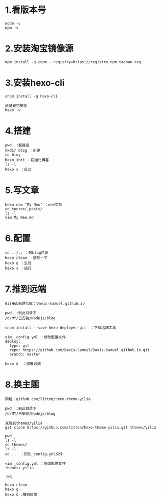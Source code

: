 # 1.看版本号

```
node -v
npm -v
```

# 2.安装淘宝镜像源

```
npm install -g cnpm --registry=https://registry.npm.taobao.org
```

# 3.安装hexo-cli

```
cnpm install -g hexo-cli

验证是否安装
hexo -v
```

# 4.搭建

```
pwd  :看路径
mkdir blog ：新建
cd blog
hexo init ：初始化博客
ls -l
hexo s ：启动
```

# 5.写文章

```
hexo new "My New" ：new文章
cd source/_posts/
ls -l
vim My New.md
```

# 6.配置

```
cd ../.. ：到blog目录
hexo clean ：清除一下
hexo g ：生成
hexo s ：运行
```

# 7.推到远端

```
GitHub新建仓库：Davis-Samuel.github.io

pwd  :到此目录下
/d/MY/已安装/Nodejs/blog

cnpm install --save hexo-deployer-git  ：下载远端工具

vim _config.yml ：修改配置文件
deploy:
  type: git
  repo: https://github.com/Davis-Samuel/Davis-Samuel.github.io.git
  branch: master
  
hexo d  ：部署远端

```

# 8.换主题

```
网址：github.com/litten/hexo-theme-yilia

pwd  :到此目录下
/d/MY/已安装/Nodejs/blog

克隆到themes/yilia
git clone https://github.com/litten/hexo-theme-yilia.git themes/yilia

pwd
ls -l
cd themes/
ls -l
cd ..  ：回到_config.yml文件

vim _config.yml ：修改配置文件
themes: yilia

:wq

hexo clean
hexo g
hexo d :推到远端
```

